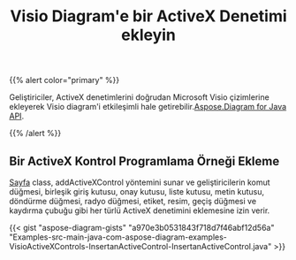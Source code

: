 ﻿---
title: Visio Diagram'e bir ActiveX Denetimi ekleyin
type: docs
weight: 10
url: /tr/java/insert-an-activex-control-in-the-visio-diagram/
---
{{% alert color="primary" %}}

 Geliştiriciler, ActiveX denetimlerini doğrudan Microsoft Visio çizimlerine ekleyerek Visio diagram'i etkileşimli hale getirebilir.[Aspose.Diagram for Java API](https://products.aspose.com/diagram/java/).

{{% /alert %}}
## **Bir ActiveX Kontrol Programlama Örneği Ekleme**
[Sayfa](https://reference.aspose.com/diagram/java/com.aspose.diagram/page) class, addActiveXControl yöntemini sunar ve geliştiricilerin komut düğmesi, birleşik giriş kutusu, onay kutusu, liste kutusu, metin kutusu, döndürme düğmesi, radyo düğmesi, etiket, resim, geçiş düğmesi ve kaydırma çubuğu gibi her türlü ActiveX denetimini eklemesine izin verir.

{{< gist "aspose-diagram-gists" "a970e3b0531843f718d7f46abf12d56a" "Examples-src-main-java-com-aspose-diagram-examples-VisioActiveXControls-InsertanActiveControl-InsertanActiveControl.java" >}}
